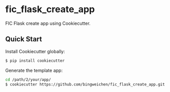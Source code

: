 # fic_flask_create_app
FIC Flask create app using Cookiecutter.

## Quick Start
Install Cookiecutter globally:
```bash
$ pip install cookiecutter
```
Generate the template app:
```bash
cd /path/2/your/app/
$ cookiecutter https://github.com/bingweichen/fic_flask_create_app.git
```

